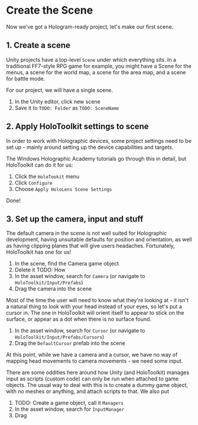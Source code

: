# Create the Scene

Now we've got a Hologram-ready project, let's make our first scene.

## 1. Create a scene

Unity projects have a top-level `Scene` under which everything sits.  In a traditional FF7-style RPG game for example, 
you might have a Scene for the menus, a scene for the world map, a scene for the area map, and a scene for battle mode.

For our project, we will have a single scene.

1. In the Unity editor, click new scene
2. Save it to `TODO: Folder` as `TODO: SceneName`

## 2. Apply HoloToolkit settings to scene

In order to work with Holographic devices, some project settings need to be set up - mainly around setting up the device capabilities and targets.

The Windows Holographic Academy tutorials go through this in detail, but HoloToolkit can do it for us:

1. Click the `HoloTookit` menu
2. Click `Configure`
3. Choose `Apply HoloLens Scene Settings`

Done!

## 3. Set up the camera, input and stuff

The default camera in the scene is not well suited for Holographic development, having unsuitable defaults for position and orientation, as well as having clipping planes that will give users headaches.  Fortunately, HoloToolkit has one for us!

1. In the scene, find the Camera game object
2. Delete it TODO: How
3. In the asset window, search for `Camera` (or navigate to `HoloToolkit/Input/Prefabs`)
4. Drag the camera into the scene

Most of the time the user will need to know what they're looking at - it isn't a natural thing to look with your head instead of
your eyes, so let's put a cursor in. The one in HoloToolkit will orient itself to appear to stick on the surface, or appear as a dot
when there is no surface found. 

1. In the asset window, search for `Cursor` (or navigate to `HoloToolkit/Input/Prefabs/Cursors`)
2. Drag the `DefaultCursor` prefab into the scene

At this point, while we have a camera and a cursor, we have no way of mapping head movements to camera movements - we need some input.

There are some oddities here around how Unity (and HoloToolkit) manages input as scripts (custom code) can only be run when attached to game objects. The usual way to deal with this is to create a dummy game object, with no meshes or anything, and attach scripts to that.  We also
put 

1. TODO: Create a game object, call it `Managers`
2. In the asset window, search for `InputManager`
3. Drag 